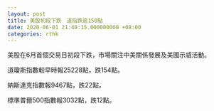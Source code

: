 ```yaml
---
layout: post
title: 美股初段下跌　道指跌逾150點
date: 2020-06-01 21:40:15.000000000 +08:00
categories: rthk
---
```


美股在6月首個交易日初段下跌，市場關注中美關係發展及美國示威活動。

道瓊斯指數較早時報25228點，跌154點。

納斯達克指數報9467點，跌22點。

標準普爾500指數報3032點，跌12點。
